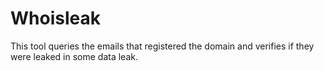 # Whoisleak
This tool queries the emails that registered the domain and verifies if they were leaked in some data leak.

